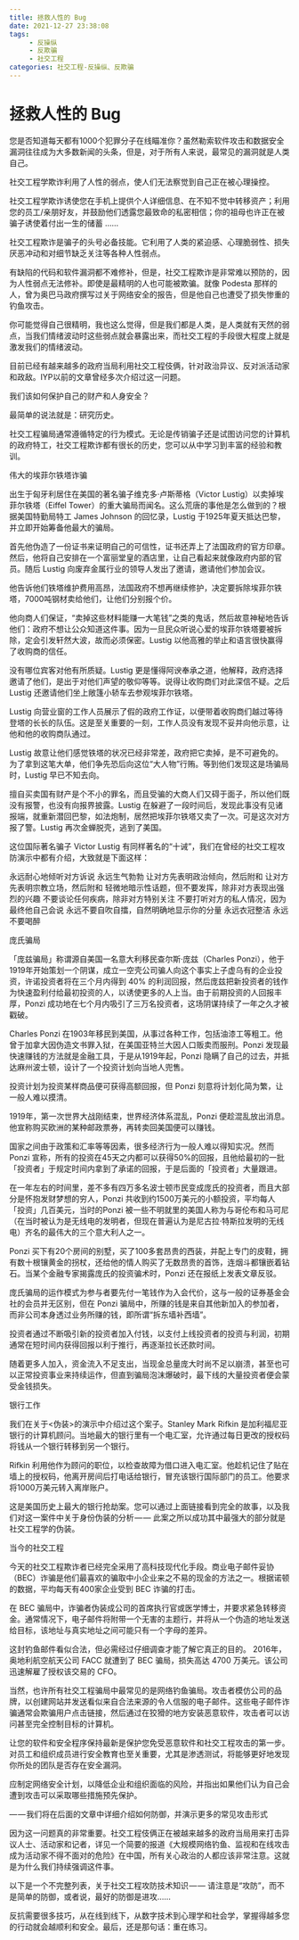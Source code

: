 ```yaml
---
title: 拯救人性的 Bug
date: 2021-12-27 23:38:08
tags:
     - 反操纵
     - 反欺骗
     - 社交工程
categories: 社交工程-反操纵、反欺骗
---
```

# 拯救人性的 Bug #

您是否知道每天都有1000个犯罪分子在线瞄准你？虽然勒索软件攻击和数据安全漏洞往往成为大多数新闻的头条，但是，对于所有人来说，最常见的漏洞就是人类自己。



社交工程学欺诈利用了人性的弱点，使人们无法察觉到自己正在被心理操控。

社交工程学欺诈诱使您在手机上提供个人详细信息、在不知不觉中转移资产；利用您的员工/亲朋好友，并鼓励他们透露您最致命的私密相信；你的祖母也许正在被骗子诱使着付出一生的储蓄 ……

社交工程欺诈是骗子的头号必备技能。它利用了人类的紧迫感、心理脆弱性、损失厌恶冲动和对细节缺乏关注等各种人性弱点。

有缺陷的代码和软件漏洞都不难修补，但是，社交工程欺诈是非常难以预防的，因为人性弱点无法修补。即使是最精明的人也可能被欺骗。就像 Podesta 那样的人，曾为奥巴马政府撰写过关于网络安全的报告，但是他自己也遭受了损失惨重的钓鱼攻击。

你可能觉得自己很精明，我也这么觉得，但是我们都是人类，是人类就有天然的弱点，当我们情绪波动时这些弱点就会暴露出来，而社交工程的手段很大程度上就是激发我们的情绪波动。

目前已经有越来越多的政府当局利用社交工程伎俩，针对政治异议、反对派活动家和政敌。IYP以前的文章曾经多次介绍过这一问题。

我们该如何保护自己的财产和人身安全？

最简单的说法就是：研究历史。

社交工程骗局通常遵循特定的行为模式。无论是传销骗子还是试图访问您的计算机的政府特工，社交工程欺诈都有很长的历史，您可以从中学习到丰富的经验和教训。

伟大的埃菲尔铁塔诈骗

出生于匈牙利居住在美国的著名骗子维克多·卢斯蒂格（Victor Lustig）以卖掉埃菲尔铁塔（Eiffel Tower）的重大骗局而闻名。这么荒唐的事他是怎么做到的？根据美国特勤局特工 James Johnson 的回忆录，Lustig 于1925年夏天抵达巴黎，并立即开始筹备他最大的骗局。

首先他伪造了一份证书来证明自己的可信性，证书还弄上了法国政府的官方印章。然后，他将自己安排在一个富丽堂皇的酒店里，让自己看起来就像政府内部的官员。随后 Lustig 向废弃金属行业的领导人发出了邀请，邀请他们参加会议。

他告诉他们铁塔维护费用高昂，法国政府不想再继续修护，决定要拆除埃菲尔铁塔，7000吨钢材卖给他们，让他们分别报个价。

他向商人们保证，“卖掉这些材料能赚一大笔钱”之类的鬼话，然后故意神秘地告诉他们：政府不想让公众知道这件事。因为一旦民众听说心爱的埃菲尔铁塔要被拆除，定会引发轩然大波，故而必须保密。Lustig 以他高雅的举止和语言很快赢得了收购商的信任。

没有哪位宾客对他有所质疑。Lustig 更是懂得阿谀奉承之道，他解释，政府选择邀请了他们，是出于对他们声望的敬仰等等。说得让收购商们对此深信不疑。之后 Lustig 还邀请他们坐上敞篷小轿车去参观埃菲尔铁塔。

Lustig 向营业窗的工作人员展示了假的政府工作证，以便带着收购商们越过等待登塔的长长的队伍。这是至关重要的一刻，工作人员没有发现不妥并向他示意，让他和他的收购商队通过。

Lustig 故意让他们感觉铁塔的状况已经非常差，政府把它卖掉，是不可避免的。为了拿到这笔大单，他们争先恐后向这位“大人物”行贿。等到他们发现这是场骗局时，Lustig 早已不知去向。

擅自买卖国有财产是个不小的罪名，而且受骗的大商人们又碍于面子，所以他们既没有报警，也没有向报界披露。Lustig 在躲避了一段时间后，发现此事没有见诸报端，就重新潜回巴黎，如法炮制，居然把埃菲尔铁塔又卖了一次。可是这次对方报了警。Lustig 再次金蝉脱壳，逃到了美国。

这位国际著名骗子 Victor Lustig 有同样著名的“十诫”，我们在曾经的社交工程攻防演示中都有介绍，大致就是下面这样：

永远耐心地倾听对方诉说
永远生气勃勃
让对方先表明政治倾向，然后附和
让对方先表明宗教立场，然后附和
轻微地暗示性话题，但不要发挥，除非对方表现出强烈的兴趣
不要谈论任何疾病，除非对方特别关注
不要打听对方的私人情况，因为最终他自己会说
永远不要自吹自擂，自然明确地显示你的分量
永远衣冠整洁
永远不要喝醉

庞氏骗局

「庞兹骗局」称谓源自美国一名意大利移民查尔斯·庞兹（Charles Ponzi），他于1919年开始策划一个阴谋，成立一空壳公司骗人向这个事实上子虚乌有的企业投资，许诺投资者将在三个月内得到 40% 的利润回报，然后庞兹把新投资者的钱作为快速盈利付给最初投资的人，以诱使更多的人上当。由于前期投资的人回报丰厚，Ponzi 成功地在七个月内吸引了三万名投资者，这场阴谋持续了一年之久才被戳破。

Charles Ponzi 在1903年移民到美国，从事过各种工作，包括油漆工等粗工。他曾于加拿大因伪造文书罪入狱，在美国亚特兰大因人口贩卖而服刑。Ponzi 发现最快速赚钱的方法就是金融工具，于是从1919年起，Ponzi 隐瞒了自己的过去，并抵达麻州波士顿，设计了一个投资计划向当地人兜售。

投资计划为投资某样商品便可获得高额回报，但 Ponzi 刻意将计划化简为繁，让一般人难以摸清。

1919年，第一次世界大战刚结束，世界经济体系混乱，Ponzi 便趁混乱放出消息。他宣称购买欧洲的某种邮政票券，再转卖回美国便可以赚钱。

国家之间由于政策和汇率等等因素，很多经济行为一般人难以得知实况。然而 Ponzi 宣称，所有的投资在45天之内都可以获得50%的回报，且他给最初的一批「投资者」于规定时间内拿到了承诺的回报，于是后面的「投资者」大量跟进。

在一年左右的时间里，差不多有四万多名波士顿市民变成庞氏的投资者，而且大部分是怀抱发财梦想的穷人，Ponzi 共收到约1500万美元的小额投资，平均每人「投资」几百美元，当时的Ponzi 被一些不明就里的美国人称为与哥伦布和马可尼（在当时被认为是无线电的发明者，但现在普遍认为是尼古拉·特斯拉发明的无线电）齐名的最伟大的三个意大利人之一。

Ponzi 买下有20个房间的别墅，买了100多套昂贵的西装，并配上专门的皮鞋，拥有数十根镶黄金的拐杖，还给他的情人购买了无数昂贵的首饰，连烟斗都镶嵌着钻石。当某个金融专家揭露庞氏的投资骗术时，Ponzi 还在报纸上发表文章反驳。

庞氏骗局的运作模式为参与者要先付一笔钱作为入会代价，这与一般的证券基金会社的会员并无区别，但在 Ponzi 骗局中，所赚的钱是来自其他新加入的参加者，而非公司本身透过业务所赚的钱，即所谓“拆东墙补西墙”。

投资者通过不断吸引新的投资者加入付钱，以支付上线投资者的投资与利润，初期通常在短时间内获得回报以利于推行，再逐渐拉长还款时间。

随着更多人加入，资金流入不足支出，当现金总量庞大时尚不足以崩溃，甚至也可以正常投资事业来持续运作，但直到骗局泡沫爆破时，最下线的大量投资者便会蒙受金钱损失。

银行工作

我们在关于<伪装>的演示中介绍过这个案子。Stanley Mark Rifkin 是加利福尼亚银行的计算机顾问。当地最大的银行里有一个电汇室，允许通过每日更改的授权码将钱从一个银行转移到另一个银行。

Rifkin 利用他作为顾问的职位，以检查故障为借口进入电汇室。他趁机记住了贴在墙上的授权码，他离开房间后打电话给银行，冒充该银行国际部门的员工。他要求将1000万美元转入离岸账户。

这是美国历史上最大的银行抢劫案。您可以通过上面链接看到完全的故事，以及我们对这一案件中关于身份伪装的分析 — — 此案之所以成功其中最强大的部分就是社交工程学的伪装。

当今的社交工程

今天的社交工程欺诈者已经完全采用了高科技现代化手段。商业电子邮件妥协（BEC）诈骗是他们最喜欢的骗取中小企业来之不易的现金的方法之一。根据诺顿的数据，平均每天有400家企业受到 BEC 诈骗的打击。

在 BEC 骗局中，诈骗者伪装成公司的首席执行官或医学博士，并要求紧急转移资金。通常情况下，电子邮件将附带一个无害的主题行，并将从一个伪造的地址发送给目标，该地址与真实地址之间可能只有一个字母的差异。

这封钓鱼邮件看似合法，但必需经过仔细调查才能了解它真正的目的。 2016年，奥地利航空航天公司 FACC 就遭到了 BEC 骗局，损失高达 4700 万美元。该公司迅速解雇了授权该交易的 CFO。

当然，也许所有社交工程骗局中最常见的是网络钓鱼骗局。攻击者模仿公司的品牌，以创建网站并发送看似来自合法来源的令人信服的电子邮件。这些电子邮件诈骗通常会欺骗用户点击链接，然后通过在狡猾的地方安装恶意软件，攻击者可以访问甚至完全控制目标的计算机。

让您的软件和安全程序保持最新是保护您免受恶意软件和社交工程攻击的第一步。对员工和组织成员进行安全教育也至关重要，尤其是渗透测试，将能够更好地发现你所处的团队是否存在安全漏洞。

应制定网络安全计划，以降低企业和组织面临的风险，并指出如果他们认为自己会遭到攻击可以采取哪些措施预先保护。

— — 我们将在后面的文章中详细介绍如何防御，并演示更多的常见攻击形式 

因为这一问题真的非常重要。社交工程伎俩正在被越来越多的政府当局用来打击异议人士、活动家和记者，详见一个简要的报道《大规模网络钓鱼、监视和在线攻击成为活动家不得不面对的危险》在中国，所有关心政治的人都应该非常注意。这就是为什么我们持续强调这件事。

以下是一个不完整列表，关于社交工程攻防技术知识 — — 请注意是“攻防”，而不是简单的防御，或者说，最好的防御是进攻……

反抗需要很多技巧，从在线到线下，从数字技术到心理学和社会学，掌握得越多您的行动就会越顺利和安全。最后，还是那句话：重在练习。